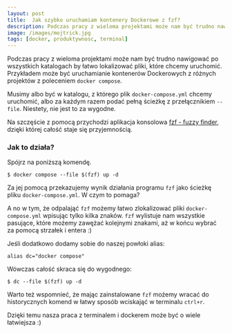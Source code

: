 ```yaml
---
layout:	post
title:	Jak szybko uruchamiam kontenery Dockerowe z fzf?
description: Podczas pracy z wieloma projektami może nam być trudno nawigować po wszystkich katalogach by łatwo lokalizować pliki, które chcemy uruchomić.
image: /images/mojtrick.jpg
tags: [docker, produktywnosc, terminal]
---
```


Podczas pracy z wieloma projektami może nam być trudno nawigować po wszystkich katalogach by łatwo lokalizować pliki, które chcemy uruchomić.
Przykładem może być uruchamianie kontenerów Dockerowych z różnych projektów z poleceniem `docker compose`.

Musimy albo być w katalogu, z którego plik `docker-compose.yml` chcemy uruchomić, albo za każdym razem podać pełną ścieżkę z przełącznikiem `--file`.
Niestety, nie jest to za wygodne.

Na szczęście z pomocą przychodzi aplikacja konsolowa [fzf - fuzzy finder](https://github.com/junegunn/fzf), dzięki której całość staje się przyjemnością.

### Jak to działa?

Spójrz na poniższą komendę.

```shell
$ docker compose --file $(fzf) up -d
```

Za jej pomocą przekazujemy wynik działania programu `fzf` jako ścieżkę pliku `docker-compose.yml`.
W czym to pomaga?

A no w tym, że odpalająć `fzf` możemy łatwo zlokalizować pliki `docker-compose.yml` wpisując tylko kilka znaków.
`fzf` wylistuje nam wszystkie pasujące, które możemy zawężać kolejnymi znakami, aż w końcu wybrać za pomocą strzałek i entera :)


Jeśli dodatkowo dodamy sobie do naszej powłoki alias:

```
alias dc="docker compose"
```

Wówczas całość skraca się do wygodnego:

```shell
$ dc --file $(fzf) up -d
```

Warto też wspomnieć, że mając zainstalowane `fzf` możemy wracać do historycznych komend w łatwy sposób wciskająć w terminalu `ctrl+r`.

Dzięki temu nasza praca z terminalem i dockerem może być o wiele łatwiejsza :)
